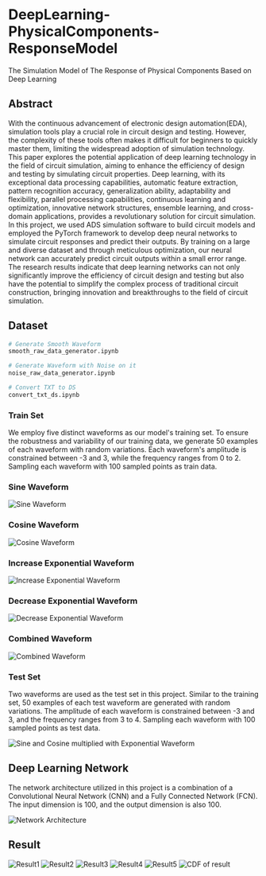 # DeepLearning-PhysicalComponents-ResponseModel
The Simulation Model of The Response of Physical Components Based on Deep Learning

## Abstract
With the continuous advancement of electronic design automation(EDA), simulation tools play a crucial role in circuit design and testing. However, the complexity of these tools often makes it difficult for beginners to quickly master them, limiting the widespread adoption of simulation technology. This paper explores the potential application of deep learning technology in the field of circuit simulation, aiming to enhance the efficiency of design and testing by simulating circuit properties. Deep learning, with its exceptional data processing capabilities, automatic feature extraction, pattern recognition accuracy, generalization ability, adaptability and flexibility, parallel processing capabilities, continuous learning and optimization, innovative network structures, ensemble learning, and cross-domain applications, provides a revolutionary solution for circuit simulation. In this project, we used ADS simulation software to build circuit models and employed the PyTorch framework to develop deep neural networks to simulate circuit responses and predict their outputs. By training on a large and diverse dataset and through meticulous optimization, our neural network can accurately predict circuit outputs within a small error range. The research results indicate that deep learning networks can not only significantly improve the efficiency of circuit design and testing but also have the potential to simplify the complex process of traditional circuit construction, bringing innovation and breakthroughs to the field of circuit simulation.

## Dataset
```.bash
# Generate Smooth Waveform
smooth_raw_data_generator.ipynb

# Generate Waveform with Noise on it
noise_raw_data_generator.ipynb

# Convert TXT to DS
convert_txt_ds.ipynb
```
### Train Set
We employ five distinct waveforms as our model's training set. To ensure the robustness and variability of our training data, we generate 50 examples of each waveform with random variations. Each waveform's amplitude is constrained between -3 and 3, while the frequency ranges from 0 to 2. Sampling each waveform with 100 sampled points as train data.

### Sine Waveform
![Sine Waveform](misc/Sine%20Waveform.png)
### Cosine Waveform
![Cosine Waveform](misc/Cosine%20Waveform.png)
### Increase Exponential Waveform
![Increase Exponential Waveform](misc/Inc%20Expo.png)
### Decrease Exponential Waveform
![Decrease Exponential Waveform](misc/Dec%20Expo.png)
### Combined Waveform
![Combined Waveform](misc/Combined%20Waveform.png)

### Test Set
Two waveforms are used as the test set in this project. Similar to the training set, 50 examples of each test waveform are generated with random variations. The amplitude of each waveform is constrained between -3 and 3, and the frequency ranges from 3 to 4. Sampling each waveform with 100 sampled points as test data.

![Sine and Cosine multiplied with Exponential Waveform](misc/testset.png)

## Deep Learning Network
The network architecture utilized in this project is a combination of a Convolutional Neural Network (CNN) and a Fully Connected Network (FCN). The input dimension is 100, and the output dimension is also 100.

![Network Architecture](misc/Network%20Architecture)

## Result
![Result1](misc/result1.png)
![Result2](misc/result2.png)
![Result3](misc/result3.png)
![Result4](misc/result4.png)
![Result5](misc/result5.png)
![CDF of result](misc/CDF.png)
